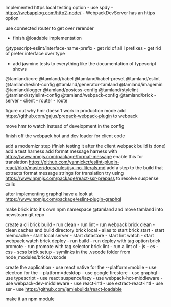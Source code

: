 
Implemented https local testing option
    - use spdy
    - https://webapplog.com/http2-node/
    - WebpackDevServer has an https option


use connected router to get over rerender
  - finish @loadable implementation

@typescript-eslint/interface-name-prefix
    - get rid of all I prefixes
    - get rid of prefer interface over type

- add jasmine tests to everything like the documentation of typescript shows



@tamland/core
@tamland/babel
@tamland/babel-preset
@tamland/eslint
@tamland/eslint-config
@tamland/generator-tamland
@tamland/imagemin
@tamland/logger
@tamland/postcss-config
@tamland/stylelint
@tamland/stylelint-config
@tamland/webpack-config
@tamland/brick
    - server
    - client
    - router
    - route




figure out why hmr doesn't work in production mode
add https://github.com/gajus/prepack-webpack-plugin to webpack

move hmr to watch instead of development in the config

finish off the webpack hot and dev loader for client code

add a modernizr step (finish testing it after the client webpack build is done)
add a test harness
add format message harness with https://www.npmjs.com/package/format-message
enable this for translation https://github.com/yannickcr/eslint-plugin-react/blob/master/docs/rules/jsx-no-literals.md
add a step to the build that extracts format message strings for translation
try using https://www.npmjs.com/package/react-ssr-prepass to resolve suspense calls

after implementing graphql have a look at https://www.npmjs.com/package/eslint-plugin-graphql

make brick into it's own npm namespace @tamland and move tamland into newsteam git repo

create a cli
    brick build
        - run clean
        - run lint
        - run webpack
    brick clean
        - clean caches and build directory
    brick local
        - alias to start
    brick start
        - start memcache
        - start local server
        - start datastore
        - start lint watch
        - start webpack watch
    brick deploy
        - run build
        - run deploy with tag option
    brick promote
        - run promote with tag selector
    brick lint
        - run a lint of
            - js
            - es
            - css
            - scss
    brick setup
        - symlinks in the .vscode folder from node_modules/brick/.vscode

create the application
    - use react native for the --platform=mobile
    - use electron for the --platform=desktop
    - use google firestore
    - use graphql
    - use typescript
    - use react suspence/lazy
    - use webpack-hot-middleware
    - use webpack-dev-middleware
    - use react-intl
    - use extract-react-intl
    - use ssr
    - use https://github.com/jamiebuilds/react-loadable


make it an npm module
